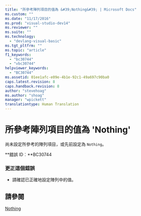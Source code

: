 ```yaml
---
title: "所參考陣列項目的值為 &#39;Nothing&#39; | Microsoft Docs"
ms.custom: ""
ms.date: "11/17/2016"
ms.prod: "visual-studio-dev14"
ms.reviewer: ""
ms.suite: ""
ms.technology: 
  - "devlang-visual-basic"
ms.tgt_pltfrm: ""
ms.topic: "article"
f1_keywords: 
  - "bc30744"
  - "vbc30744"
helpviewer_keywords: 
  - "BC30744"
ms.assetid: 01ee1afc-e09e-4b1e-92c1-49a697c90ba0
caps.latest.revision: 8
caps.handback.revision: 8
author: "stevehoag"
ms.author: "shoag"
manager: "wpickett"
translationtype: Human Translation
---
```

# 所參考陣列項目的值為 &#39;Nothing&#39;
尚未設定所參考的陣列項目，或先前設定為 `Nothing`。  
  
 **錯誤 ID︰**BC30744  
  
### 更正這個錯誤  
  
-   請確認已正確地設定陣列中的值。  
  
## 請參閱  
 [Nothing](../../visual-basic/language-reference/nothing.md)